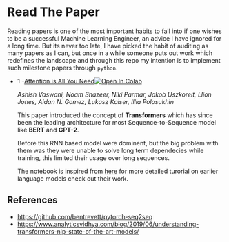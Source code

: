 # Read The Paper
Reading papers is one of the most important habits to fall into if one wishes to be a successful Machine Learning Engineer, an advice I have ignored for a long time.
But its never too late, I have picked the habit of auditing as many papers as I can, but once in a while someone puts out work which redefines the landscape and through this repo my intention is to implement such milestone papers through `python`.

* 1 -[Attention is All You Need](https://github.com/akash-agni/ReadThePaper/blob/main/Attention%20Is%20All%20You%20Need.ipynb)[![Open In Colab](https://colab.research.google.com/assets/colab-badge.svg)](https://colab.research.google.com/github/akash-agni/LearningLanguage/blob/main/Attention%20Is%20All%20You%20Need.ipynb)

    <i>Ashish Vaswani, Noam Shazeer, Niki Parmar, Jakob Uszkoreit, Llion Jones, Aidan N. Gomez, Lukasz Kaiser, Illia Polosukhin</i>

    This paper introduced the concept of <b>Transformers</b> which has since been the leading architecture for most Sequence-to-Sequence model like <b>BERT</b> and <b>GPT-2</b>.

    Before this RNN based model were dominent, but the big problem with them was they were unable to solve long term dependecies while training, this limited their usage over long sequences.

    The notebook is inspired from <a href="https://github.com/bentrevett/pytorch-seq2seq">here</a> for more detailed turorial on earlier language models check out their work.

## References
- https://github.com/bentrevett/pytorch-seq2seq
- https://www.analyticsvidhya.com/blog/2019/06/understanding-transformers-nlp-state-of-the-art-models/
